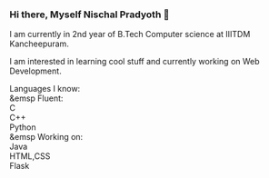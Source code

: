 ### Hi there, Myself Nischal Pradyoth 👋

I am currently in 2nd year of B.Tech Computer science at IIITDM Kancheepuram.

I am interested in learning cool stuff and currently working on Web Development.

Languages I know:  
    &emsp Fluent:  
      C    
      C++  
      Python    
    &emsp Working on:     
    Java  
    HTML,CSS  
    Flask  

